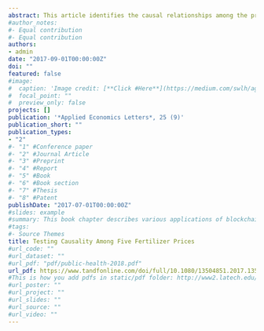 ```yaml
---
abstract: This article identifies the causal relationships among the prices of five fertilizers using both asymptotic Wald test and resampling (bootstrap) techniques. Monthly data for urea, muriate of potash, rock phosphate, diammonium phosphate and triple super phosphate between 2008 (March) and 2016 (March) are used for the analysis. Results show that the urea price Granger causes all other fertilizer prices. The results of the study are significant in understanding the price dynamics and identify the reference fertilizer price that is useful for the fertilizer industry, farmers and government.
#author_notes:
#- Equal contribution
#- Equal contribution
authors:
- admin
date: "2017-09-01T00:00:00Z"
doi: ""
featured: false
#image:
#  caption: 'Image credit: [**Click #Here**](https://medium.com/swlh/agriculture-increasingly-using-bl#ockchains-to-drive-greater-efficiencies-b90e07b5a425)'
#  focal_point: ""
#  preview_only: false
projects: []
publication: '*Applied Economics Letters*, 25 (9)'
publication_short: ""
publication_types:
- "2"
#- "1" #Conference paper
#- "2" #Journal Article
#- "3" #Preprint
#- "4" #Report
#- "5" #Book
#- "6" #Book section
#- "7" #Thesis
#- "8" #Patent
publishDate: "2017-07-01T00:00:00Z"
#slides: example
#summary: This book chapter describes various applications of blockchain technology in agriculture and its limitations.
#tags:
#- Source Themes
title: Testing Causality Among Five Fertilizer Prices
#url_code: ""
#url_dataset: ""
#url_pdf: "pdf/public-health-2018.pdf"
url_pdf: https://www.tandfonline.com/doi/full/10.1080/13504851.2017.1352067
#This is how you add pdfs in static/pdf folder: http://www2.latech.edu/~rakithab/post/managing-content/
#url_poster: ""
#url_project: ""
#url_slides: ""
#url_source: ""
#url_video: ""
---
```


